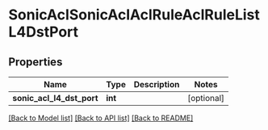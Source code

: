 # SonicAclSonicAclAclRuleAclRuleListL4DstPort

## Properties
Name | Type | Description | Notes
------------ | ------------- | ------------- | -------------
**sonic_acl_l4_dst_port** | **int** |  | [optional] 

[[Back to Model list]](../README.md#documentation-for-models) [[Back to API list]](../README.md#documentation-for-api-endpoints) [[Back to README]](../README.md)


